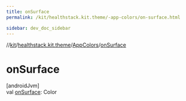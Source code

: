 ```yaml
---
title: onSurface
permalink: /kit/healthstack.kit.theme/-app-colors/on-surface.html

sidebar: dev_doc_sidebar
---
```

//[kit](../../../index.html)/[healthstack.kit.theme](../index.html)/[AppColors](index.html)/[onSurface](on-surface.html)



# onSurface



[androidJvm]\
val [onSurface](on-surface.html): Color





